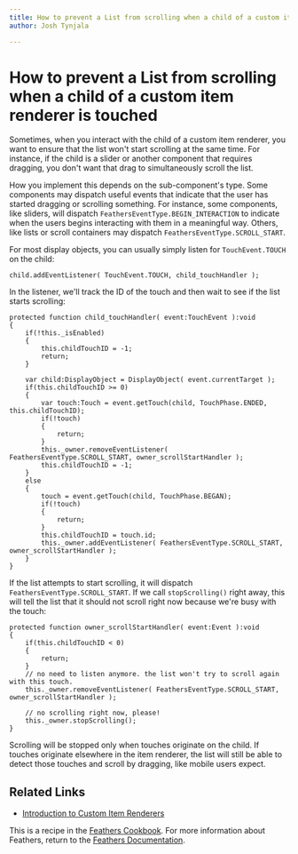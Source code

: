 ```yaml
---
title: How to prevent a List from scrolling when a child of a custom item renderer is touched 
author: Josh Tynjala

---
```

# How to prevent a List from scrolling when a child of a custom item renderer is touched

Sometimes, when you interact with the child of a custom item renderer, you want to ensure that the list won't start scrolling at the same time. For instance, if the child is a slider or another component that requires dragging, you don't want that drag to simultaneously scroll the list.

How you implement this depends on the sub-component's type. Some components may dispatch useful events that indicate that the user has started dragging or scrolling something. For instance, some components, like sliders, will dispatch `FeathersEventType.BEGIN_INTERACTION` to indicate when the users begins interacting with them in a meaningful way. Others, like lists or scroll containers may dispatch `FeathersEventType.SCROLL_START`.

For most display objects, you can usually simply listen for `TouchEvent.TOUCH` on the child:

``` code
child.addEventListener( TouchEvent.TOUCH, child_touchHandler );
```

In the listener, we'll track the ID of the touch and then wait to see if the list starts scrolling:

``` code
protected function child_touchHandler( event:TouchEvent ):void
{
    if(!this._isEnabled)
    {
        this.childTouchID = -1;
        return;
    }
 
    var child:DisplayObject = DisplayObject( event.currentTarget );
    if(this.childTouchID >= 0)
    {
        var touch:Touch = event.getTouch(child, TouchPhase.ENDED, this.childTouchID);
        if(!touch)
        {
            return;
        }
        this._owner.removeEventListener( FeathersEventType.SCROLL_START, owner_scrollStartHandler );
        this.childTouchID = -1;
    }
    else
    {
        touch = event.getTouch(child, TouchPhase.BEGAN);
        if(!touch)
        {
            return;
        }
        this.childTouchID = touch.id;
        this._owner.addEventListener( FeathersEventType.SCROLL_START, owner_scrollStartHandler );
    }
}
```

If the list attempts to start scrolling, it will dispatch `FeathersEventType.SCROLL_START`. If we call `stopScrolling()` right away, this will tell the list that it should not scroll right now because we're busy with the touch:

``` code
protected function owner_scrollStartHandler( event:Event ):void
{
    if(this.childTouchID < 0)
    {
        return;
    }
    // no need to listen anymore. the list won't try to scroll again with this touch.
    this._owner.removeEventListener( FeathersEventType.SCROLL_START, owner_scrollStartHandler );
 
    // no scrolling right now, please!
    this._owner.stopScrolling();
}
```

Scrolling will be stopped only when touches originate on the child. If touches originate elsewhere in the item renderer, the list will still be able to detect those touches and scroll by dragging, like mobile users expect.

## Related Links

-   [Introduction to Custom Item Renderers](../item-renderers.html)

This is a recipe in the [Feathers Cookbook](index.html). For more information about Feathers, return to the [Feathers Documentation](../index.html).


